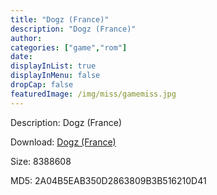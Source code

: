 ```yaml
---
title: "Dogz (France)"
description: "Dogz (France)"
author: 
categories: ["game","rom"]
date: 
displayInList: true
displayInMenu: false
dropCap: false
featuredImage: /img/miss/gamemiss.jpg
---
```


Description: Dogz (France)

Download: <a style="text-decoration:underline;" href="https://mega.nz/#!jWBQhIJT!cnyzlDplHB5qMzGDqGTgtePpZhtxj53HTHmbqlCtZ4Y" target = "_blank" rel = "nofollow" > Dogz (France)</a>

Size: 8388608

MD5: 2A04B5EAB350D2863809B3B516210D41

